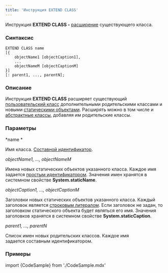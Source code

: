 ```yaml
---
title: 'Инструкция EXTEND CLASS'
---
```


Инструкция **EXTEND CLASS -** [расширение](Расширение_классов.md) существующего класса.

### Синтаксис

    EXTEND CLASS name 
    [{
        objectName1 [objectCaption1],
        ...
        objectNameM [objectCaptionM]
    }] 
    [: parent1, ..., parentN];

### Описание

Инструкция **EXTEND CLASS** расширяет существующий [пользовательский класс](Пользовательские_классы.md) дополнительными родительскими классами и новыми [статическими объектами](Статические_объекты.md). Расширять можно в том числе и [абстрактные классы](Пользовательские_классы.md#абстрактные-классы), добавляя им родительские классы.

### Параметры

*name *

Имя класса. [Составной идентификатор](Идентификаторы.md#cid-broken). 

*objectName1, ..., objectNameM*

Имена новых статических объектов указанного класса. Каждое имя задается [простым идентификатором](Идентификаторы.md#id-broken). Значения имен хранятся в системном свойстве **System.staticName**.

*objectCaption1, ..., objectCaptionM*

Заголовки новых статических объектов указанного класса. Каждый заголовок является [строковым литералом](Идентификаторы.md#strliteral-broken). Если заголовок не задан, то заголовком статического объекта будет являться его имя. Значения заголовков хранятся в системном свойстве **System.staticCaption**.

*parent1, ..., parentN*

Список имен новых родительских классов. Каждое имя задается составным идентификатором. 

### Примеры


import {CodeSample} from './CodeSample.mdx'

<CodeSample url="https://ru-documentation.lsfusion.org/sample?file=InstructionSample&block=extendclass"/>

  
